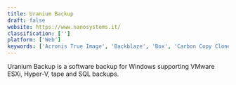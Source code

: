 ```yaml
---
title: Uranium Backup
draft: false 
website: https://www.nanosystems.it/
classification: ['']
platform: ['Web']
keywords: ['Acronis True Image', 'Backblaze', 'Box', 'Carbon Copy Cloner', 'Carbonite', 'ChronoSync', 'CrashPlan PRO', 'Dropbox', 'Duplicati', 'Google Drive', 'IDrive', 'Mega', 'SOS Online Backup', 'SpiderOak', 'SugarSync', 'SuperDuper!', 'Time Machine', 'Tonido', 'iBackup', 'rsync']
---
```

Uranium Backup is a software backup for Windows supporting VMware ESXi, Hyper-V, tape and SQL backups.